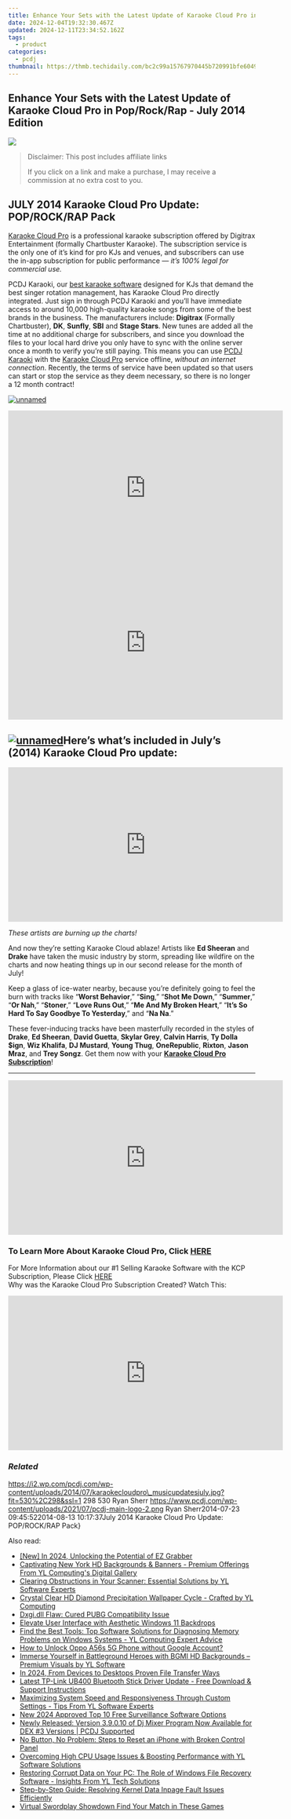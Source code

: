 ```yaml
---
title: Enhance Your Sets with the Latest Update of Karaoke Cloud Pro in Pop/Rock/Rap - July 2014 Edition
date: 2024-12-04T19:32:30.467Z
updated: 2024-12-11T23:34:52.162Z
tags:
  - product
categories:
  - pcdj
thumbnail: https://thmb.techidaily.com/bc2c99a15767970445b720991bfe6049016a7b4219485f8b4e5eef1b59d8c9e2.jpg
---
```


## Enhance Your Sets with the Latest Update of Karaoke Cloud Pro in Pop/Rock/Rap - July 2014 Edition

[![](https://i2.wp.com/pcdj.com/wp-content/uploads/2014/07/karaokecloudpro_musicupdatesjuly.jpg?resize=530%2C270&ssl=1)](https://i2.wp.com/pcdj.com/wp-content/uploads/2014/07/karaokecloudpro%5Fmusicupdatesjuly.jpg?fit=530%2C298&ssl=1 "karaokecloudpro_musicupdatesjuly")

>  Disclaimer: This post includes affiliate links
>
>  If you click on a link and make a purchase, I may receive a commission at no extra cost to you.
>

## **JULY 2014 Karaoke Cloud Pro Update: POP/ROCK/RAP Pack**

[Karaoke Cloud Pro](https://tools.techidaily.com/pcdj/products/) is a professional karaoke subscription offered by Digitrax Entertainment (formally Chartbuster Karaoke). The subscription service is the only one of it’s kind for pro KJs and venues, and subscribers can use the in-app subscription for public performance — _it’s 100% legal for commercial use._

PCDJ Karaoki, our [best karaoke software](https://tools.techidaily.com/pcdj/products/) designed for KJs that demand the best singer rotation management, has Karaoke Cloud Pro directly integrated. Just sign in through PCDJ Karaoki and you’ll have immediate access to around 10,000 high-quality karaoke songs from some of the best brands in the business. The manufacturers include: **Digitrax** (Formally Chartbuster), **DK**, **Sunfly**, **SBI** and **Stage Stars**. New tunes are added all the time at no additional charge for subscribers, and since you download the files to your local hard drive you only have to sync with the online server once a month to verify you’re still paying. This means you can use [PCDJ Karaoki](https://tools.techidaily.com/pcdj/products/) with the [Karaoke Cloud Pro](https://tools.techidaily.com/pcdj/products/) service offline, _without an internet connection_. Recently, the terms of service have been updated so that users can start or stop the service as they deem necessary, so there is no longer a 12 month contract!

[![unnamed](https://pcdj.com/wp-content/uploads/2014/07/banner-unnamed.jpg)](https://pcdj.com/wp-content/uploads/2014/07/banner-unnamed.jpg)

<!-- affiliate ads begin -->
<iframe width="560" height="315" src="https://www.youtube.com/embed/8dH3yHH9IX8?si=geiW5KbIljSFT9pz" title="YouTube video player" frameborder="0" allow="accelerometer; autoplay; clipboard-write; encrypted-media; gyroscope; picture-in-picture; web-share" referrerpolicy="strict-origin-when-cross-origin" allowfullscreen></iframe>
<!-- affiliate ads end -->

<!-- affiliate ads begin -->
<iframe width="560" height="315" src="https://www.youtube.com/embed/AQn0MYjIfyI?si=rIdjT-qMRpjpJXXa" title="YouTube video player" frameborder="0" allow="accelerometer; autoplay; clipboard-write; encrypted-media; gyroscope; picture-in-picture; web-share" referrerpolicy="strict-origin-when-cross-origin" allowfullscreen></iframe>
<!-- affiliate ads end -->

## **[![unnamed](https://pcdj.com/wp-content/uploads/2014/07/newhitskcp.png)](https://pcdj.com/wp-content/uploads/2014/07/newhitskcp.png)Here’s what’s included in July’s (2014) Karaoke Cloud Pro update:**

<!-- affiliate ads begin -->
<iframe width="560" height="315" src="https://www.youtube.com/embed/ITtcSWvS8bo?si=4M4BfMgaabrW6148" title="YouTube video player" frameborder="0" allow="accelerometer; autoplay; clipboard-write; encrypted-media; gyroscope; picture-in-picture; web-share" referrerpolicy="strict-origin-when-cross-origin" allowfullscreen></iframe>
<!-- affiliate ads end -->

_These artists are burning up the charts!_

And now they’re setting Karaoke Cloud ablaze! Artists like **Ed Sheeran** and **Drake** have taken the music industry by storm, spreading like wildfire on the charts and now heating things up in our second release for the month of July!

Keep a glass of ice-water nearby, because you’re definitely going to feel the burn with tracks like “**Worst Behavior**,” “**Sing**,” “**Shot Me Down**,” “**Summer**,” “**Or Nah**,” “**Stoner**,” “**Love Runs Out**,” “**Me And My Broken Heart**,” “**It’s So Hard To Say Goodbye To Yesterday**,” and “**Na Na**.”

These fever-inducing tracks have been masterfully recorded in the styles of **Drake**, **Ed Sheeran**, **David Guetta**, **Skylar Grey**, **Calvin Harris**, **Ty Dolla $ign**, **Wiz Khalifa**, **DJ Mustard**, **Young Thug**, **OneRepublic**, **Rixton**, **Jason Mraz**, and **Trey Songz**. Get them now with your **[Karaoke Cloud Pro Subscription](https://tools.techidaily.com/pcdj/products/)**!

---

<!-- affiliate ads begin -->
<iframe width="560" height="315" src="https://www.youtube.com/embed/K4lRBnNnd9k?si=5e0MbdOz-fF6Ry_k" title="YouTube video player" frameborder="0" allow="accelerometer; autoplay; clipboard-write; encrypted-media; gyroscope; picture-in-picture; web-share" referrerpolicy="strict-origin-when-cross-origin" allowfullscreen></iframe>
<!-- affiliate ads end -->

### To Learn More About Karaoke Cloud Pro, Click [HERE](https://tools.techidaily.com/pcdj/products/)
For More Information about our #1 Selling Karaoke Software with the KCP Subscription, Please Click [HERE](https://tools.techidaily.com/pcdj/products/)  
Why was the Karaoke Cloud Pro Subscription Created? Watch This:

<!-- affiliate ads begin -->
<iframe width="560" height="315" src="https://www.youtube.com/embed/Jng92DT1n_Y?si=EdMRoNAFi0Q6mP7G" title="YouTube video player" frameborder="0" allow="accelerometer; autoplay; clipboard-write; encrypted-media; gyroscope; picture-in-picture; web-share" referrerpolicy="strict-origin-when-cross-origin" allowfullscreen></iframe>
<!-- affiliate ads end -->

### _Related_

https://i2.wp.com/pcdj.com/wp-content/uploads/2014/07/karaokecloudpro\_musicupdatesjuly.jpg?fit=530%2C298&ssl=1 298 530 Ryan Sherr https://www.pcdj.com/wp-content/uploads/2021/07/pcdj-main-logo-2.png Ryan Sherr2014-07-23 09:45:522014-08-13 10:17:37July 2014 Karaoke Cloud Pro Update: POP/ROCK/RAP Pack}

<ins class="adsbygoogle"
     style="display:block"
     data-ad-format="autorelaxed"
     data-ad-client="ca-pub-7571918770474297"
     data-ad-slot="1223367746"></ins>

<ins class="adsbygoogle"
     style="display:block"
     data-ad-client="ca-pub-7571918770474297"
     data-ad-slot="8358498916"
     data-ad-format="auto"
     data-full-width-responsive="true"></ins>

<span class="atpl-alsoreadstyle">Also read:</span>
<div><ul>
<li><a href="https://digital-screen-recording.techidaily.com/new-in-2024-unlocking-the-potential-of-ez-grabber/"><u>[New] In 2024, Unlocking the Potential of EZ Grabber</u></a></li>
<li><a href="https://discover-able.techidaily.com/captivating-new-york-hd-backgrounds-and-banners-premium-offerings-from-yl-computings-digital-gallery/"><u>Captivating New York HD Backgrounds & Banners - Premium Offerings From YL Computing's Digital Gallery</u></a></li>
<li><a href="https://discover-able.techidaily.com/clearing-obstructions-in-your-scanner-essential-solutions-by-yl-software-experts/"><u>Clearing Obstructions in Your Scanner: Essential Solutions by YL Software Experts</u></a></li>
<li><a href="https://discover-able.techidaily.com/crystal-clear-hd-diamond-precipitation-wallpaper-cycle-crafted-by-yl-computing/"><u>Crystal Clear HD Diamond Precipitation Wallpaper Cycle - Crafted by YL Computing</u></a></li>
<li><a href="https://common-error.techidaily.com/dxgidll-flaw-cured-pubg-compatibility-issue/"><u>Dxgi.dll Flaw: Cured PUBG Compatibility Issue</u></a></li>
<li><a href="https://extra-resources.techidaily.com/elevate-user-interface-with-aesthetic-windows-11-backdrops/"><u>Elevate User Interface with Aesthetic Windows 11 Backdrops</u></a></li>
<li><a href="https://discover-able.techidaily.com/find-the-best-tools-top-software-solutions-for-diagnosing-memory-problems-on-windows-systems-yl-computing-expert-advice/"><u>Find the Best Tools: Top Software Solutions for Diagnosing Memory Problems on Windows Systems - YL Computing Expert Advice</u></a></li>
<li><a href="https://easy-unlock-android.techidaily.com/how-to-unlock-oppo-a56s-5g-phone-without-google-account-by-drfone-android/"><u>How to Unlock Oppo A56s 5G Phone without Google Account?</u></a></li>
<li><a href="https://discover-able.techidaily.com/immerse-yourself-in-battleground-heroes-with-bgmi-hd-backgrounds-premium-visuals-by-yl-software/"><u>Immerse Yourself in Battleground Heroes with BGMI HD Backgrounds – Premium Visuals by YL Software</u></a></li>
<li><a href="https://some-knowledge.techidaily.com/in-2024-from-devices-to-desktops-proven-file-transfer-ways/"><u>In 2024, From Devices to Desktops Proven File Transfer Ways</u></a></li>
<li><a href="https://win-dash.techidaily.com/latest-tp-link-ub400-bluetooth-stick-driver-update-free-download-and-support-instructions/"><u>Latest TP-Link UB400 Bluetooth Stick Driver Update - Free Download & Support Instructions</u></a></li>
<li><a href="https://discover-able.techidaily.com/maximizing-system-speed-and-responsiveness-through-custom-settings-tips-from-yl-software-experts/"><u>Maximizing System Speed and Responsiveness Through Custom Settings - Tips From YL Software Experts</u></a></li>
<li><a href="https://ai-video-tools.techidaily.com/new-2024-approved-top-10-free-surveillance-software-options/"><u>New 2024 Approved Top 10 Free Surveillance Software Options</u></a></li>
<li><a href="https://discover-able.techidaily.com/newly-released-version-39010-of-dj-mixer-program-now-available-for-dex-3-versions-pcdj-supported/"><u>Newly Released: Version 3.9.0.10 of Dj Mixer Program Now Available for DEX #3 Versions | PCDJ Supported</u></a></li>
<li><a href="https://fox-that.techidaily.com/no-button-no-problem-steps-to-reset-an-iphone-with-broken-control-panel/"><u>No Button, No Problem: Steps to Reset an iPhone with Broken Control Panel</u></a></li>
<li><a href="https://discover-able.techidaily.com/overcoming-high-cpu-usage-issues-and-boosting-performance-with-yl-software-solutions/"><u>Overcoming High CPU Usage Issues & Boosting Performance with YL Software Solutions</u></a></li>
<li><a href="https://discover-able.techidaily.com/restoring-corrupt-data-on-your-pc-the-role-of-windows-file-recovery-software-insights-from-yl-tech-solutions/"><u>Restoring Corrupt Data on Your PC: The Role of Windows File Recovery Software - Insights From YL Tech Solutions</u></a></li>
<li><a href="https://technical-tips.techidaily.com/step-by-step-guide-resolving-kernel-data-inpage-fault-issues-efficiently/"><u>Step-by-Step Guide: Resolving Kernel Data Inpage Fault Issues Efficiently</u></a></li>
<li><a href="https://screen-mirroring-recording.techidaily.com/virtual-swordplay-showdown-find-your-match-in-these-games/"><u>Virtual Swordplay Showdown Find Your Match in These Games</u></a></li>
</ul></div>

